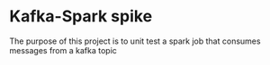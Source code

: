 # Kafka-Spark spike
The purpose of this project is to unit test a spark job that consumes messages from a kafka topic
